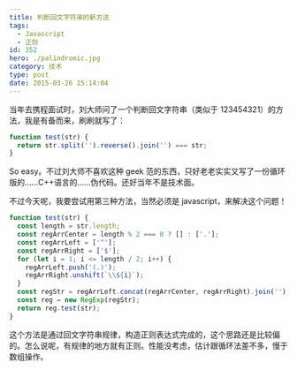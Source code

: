 ```yaml
---
title: 判断回文字符串的新方法
tags:
  - Javascript
  - 正则
id: 352
hero: ./palindromic.jpg
category: 技术
type: post
date: 2015-03-26 15:14:04
---
```


当年去携程面试时，刘大师问了一个判断回文字符串（类似于 123454321）的方法，我是有备而来，刷刷就写了：

```javascript
function test(str) {
  return str.split('').reverse().join('') === str;
}
```

So easy。不过刘大师不喜欢这种 geek 范的东西，只好老老实实又写了一份循环版的……C++语言的……伪代码。还好当年不是技术面。

不过今天呢，我要尝试用第三种方法，当然必须是 javascript，来解决这个问题！

```javascript
function test(str) {
  const length = str.length;
  const regArrCenter = length % 2 === 0 ? [] : ['.'];
  const regArrLeft = ['^'];
  const regArrRight = ['$'];
  for (let i = 1; i <= length / 2; i++) {
    regArrLeft.push('(.)');
    regArrRight.unshift(`\\${i}`);
  }
  const regStr = regArrLeft.concat(regArrCenter, regArrRight).join('');
  const reg = new RegExp(regStr);
  return reg.test(str);
}
```

这个方法是通过回文字符串规律，构造正则表达式完成的，这个思路还是比较偏的。怎么说呢，有规律的地方就有正则。性能没考虑，估计跟循环法差不多，慢于数组操作。
